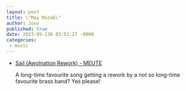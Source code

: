 ```yaml
---
layout: post
title: \"May Muzak\"
author: Jono
published: true
date: 2023-05-136 03:51:27 -0000
categories: 
 - music
---
```


* [Sail (Awolnation Rework) - MEUTE](https://www.youtube.com/watch?v=m4C58lmv1J4)

	 A long-time favourite song getting a rework by a not so long-time favourite brass band? Yes please!
